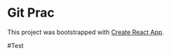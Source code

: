 # Git Prac

This project was bootstrapped with [Create React App](https://github.com/facebook/create-react-app).

#Test
